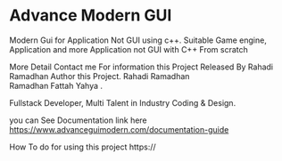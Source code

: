 # Advance Modern GUI
Modern Gui for Application Not GUI using c++.
Suitable Game engine, Application and more Application not GUI with C++ From scratch

More Detail Contact me For information this Project
Released By Rahadi Ramadhan Author this Project.
Rahadi Ramadhan <br>
Ramadhan Fattah Yahya . <br>

Fullstack Developer, Multi Talent in Industry Coding & Design.


you can See Documentation link here https://www.advanceguimodern.com/documentation-guide


How To do for using this project https://
